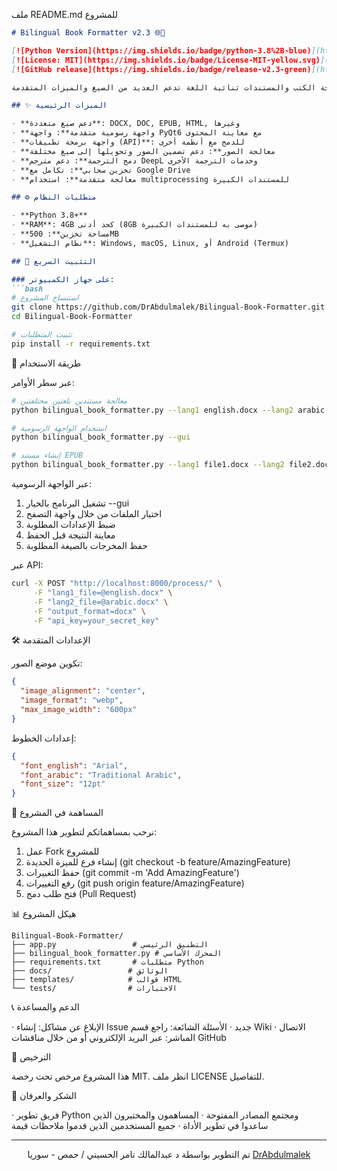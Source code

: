 ملف README.md للمشروع

```markdown
# Bilingual Book Formatter v2.3 🌐📖

[![Python Version](https://img.shields.io/badge/python-3.8%2B-blue)](https://www.python.org/downloads/)
[![License: MIT](https://img.shields.io/badge/License-MIT-yellow.svg)](https://opensource.org/licenses/MIT)
[![GitHub release](https://img.shields.io/badge/release-v2.3-green)](https://github.com/DrAbdulmalek/Bilingual-Book-Formatter/releases)

أداة متطورة لمعالجة الكتب والمستندات ثنائية اللغة تدعم العديد من الصيغ والميزات المتقدمة.

## ✨ الميزات الرئيسية

- **دعم صيغ متعددة**: DOCX, DOC, EPUB, HTML, وغيرها
- **واجهة رسومية متقدمة**: واجهة PyQt6 مع معاينة المحتوى
- **واجهة برمجة تطبيقات (API)**: للدمج مع أنظمة أخرى
- **معالجة الصور**: دعم تضمين الصور وتحويلها إلى صيغ مختلفة
- **دمج الترجمة**: دعم مترجم DeepL وخدمات الترجمة الأخرى
- **تخزين سحابي**: تكامل مع Google Drive
- **معالجة متقدمة**: استخدام multiprocessing للمستندات الكبيرة

## ⚙️ متطلبات النظام

- **Python 3.8+**
- **RAM**: 4GB كحد أدنى (8GB موصى به للمستندات الكبيرة)
- **مساحة تخزين**: 500MB
- **نظام التشغيل**: Windows, macOS, Linux, أو Android (Termux)

## 🚀 التثبيت السريع

### على جهاز الكمبيوتر:
```bash
# استنساخ المشروع
git clone https://github.com/DrAbdulmalek/Bilingual-Book-Formatter.git
cd Bilingual-Book-Formatter

# تثبيت المتطلبات
pip install -r requirements.txt
```

📖 طريقة الاستخدام

عبر سطر الأوامر:

```bash
# معالجة مستندين بلغتين مختلفتين
python bilingual_book_formatter.py --lang1 english.docx --lang2 arabic.docx --output result

# استخدام الواجهة الرسومية
python bilingual_book_formatter.py --gui

# إنشاء مستند EPUB
python bilingual_book_formatter.py --lang1 file1.docx --lang2 file2.docx --format epub
```

عبر الواجهة الرسومية:

1. تشغيل البرنامج بالخيار --gui
2. اختيار الملفات من خلال واجهة التصفح
3. ضبط الإعدادات المطلوبة
4. معاينة النتيجة قبل الحفظ
5. حفظ المخرجات بالصيغة المطلوبة

عبر API:

```bash
curl -X POST "http://localhost:8000/process/" \
     -F "lang1_file=@english.docx" \
     -F "lang2_file=@arabic.docx" \
     -F "output_format=docx" \
     -F "api_key=your_secret_key"
```

🛠️ الإعدادات المتقدمة

تكوين موضع الصور:

```json
{
  "image_alignment": "center",
  "image_format": "webp",
  "max_image_width": "600px"
}
```

إعدادات الخطوط:

```json
{
  "font_english": "Arial",
  "font_arabic": "Traditional Arabic",
  "font_size": "12pt"
}
```

🤝 المساهمة في المشروع

نرحب بمساهماتكم لتطوير هذا المشروع:

1. عمل Fork للمشروع
2. إنشاء فرع للميزة الجديدة (git checkout -b feature/AmazingFeature)
3. حفظ التغييرات (git commit -m 'Add AmazingFeature')
4. رفع التغييرات (git push origin feature/AmazingFeature)
5. فتح طلب دمج (Pull Request)

📊 هيكل المشروع

```
Bilingual-Book-Formatter/
├── app.py                 # التطبيق الرئيسي
├── bilingual_book_formatter.py # المحرك الأساسي
├── requirements.txt       # متطلبات Python
├── docs/                 # الوثائق
├── templates/            # قوالب HTML
└── tests/                # الاختبارات
```

📞 الدعم والمساعدة

· الإبلاغ عن مشاكل: إنشاء Issue جديد
· الأسئلة الشائعة: راجع قسم Wiki
· الاتصال المباشر: عبر البريد الإلكتروني أو من خلال مناقشات GitHub

📄 الترخيص

هذا المشروع مرخص تحت رخصة MIT. انظر ملف LICENSE للتفاصيل.

🙏 الشكر والعرفان

· فريق تطوير Python ومجتمع المصادر المفتوحة
· المساهمون والمختبرون الذين ساعدوا في تطوير الأداة
· جميع المستخدمين الذين قدموا ملاحظات قيمة

---

<div align="center">
تم التطوير بواسطة د عبدالمالك تامر الحسيني / حمص - سوريا <a href="https://github.com/DrAbdulmalek">DrAbdulmalek</a>
</div>

